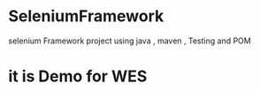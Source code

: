 # SeleniumFramework
selenium Framework project using java , maven , Testing and POM

# it is Demo for WES 
